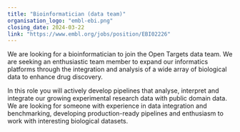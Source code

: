 ```yaml
---
title: "Bioinformatician (data team)"
organisation_logo: "embl-ebi.png"
closing_date: 2024-03-22
link: "https://www.embl.org/jobs/position/EBI02226"
---
```

We are looking for a bioinformatician to join the Open Targets data team. We are seeking an enthusiastic team member to expand our informatics platforms through the integration and analysis of a wide array of biological data to enhance drug discovery.

In this role you will actively develop pipelines that analyse, interpret and integrate our growing experimental research data with public domain data. We are looking for someone with experience in data integration and benchmarking, developing production-ready pipelines and enthusiasm to work with interesting biological datasets.
